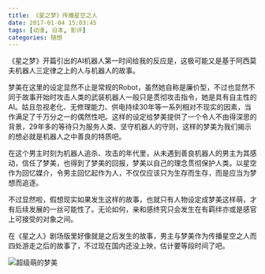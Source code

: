 ```yaml
---
title: 《星之梦》传播星空之人
date: 2017-01-04 15:03:45
tags: [动漫, 日本, 影评]
categories: 随想
---
```


《星之梦》开篇引出的AI机器人第一时间给我的反应是，这极可能又是基于阿西莫夫机器人三定律之上的人与机器人的故事。

梦美在这里的设定显然不止是常规的Robot，虽然她自称是廉价型，不过也显然不同于故事开始时攻击人类的武装机器人一般只是贯彻攻击指令，她是具有自主性的AI。姑且忽视老化、无修理能力、供电持续30年等一系列相对不现实的因素，当作满足了千万分之一的偶然性吧。这样的设定给梦美提供了一个令人不由得深思的背景，29年多的等待只为服务人类、坚守机器人的守则，这样的梦美为我们揭示的想必就是机器人之中善良的特质吧。

在这个男主时刻为机器人追杀、攻击的年代里，从未遇到善良机器人的男主为其感动，信任了梦美，也得到了梦美的回报，梦美以自己的理念贯彻保护人类。以星空作为回忆媒介，令男主回忆起作为人，不仅仅应该只为生存而生存，而是应当为梦想而追逐。

不过显然啦，假想现实如果发生这样的故事，也就只有人物设定成梦美这样萌，才有后续发展的一丝可能性了。无论如何，亲和感终究只会发生在有羁绊亦或是感官上可接受的对象之间。

在《星之人》剧场版里好像就是之后发生的故事，男主与梦美作为传播星空之人而四处游走之后的故事了，不过现在国内还没上映，估计要等段时间了吧。

![超级萌的梦美](http://7xrn64.com1.z0.glb.clouddn.com/2017/1/5/aa41268c-e.jpg)
